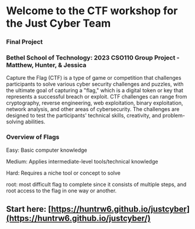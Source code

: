 
# Welcome to the CTF workshop for the Just Cyber Team

### Final Project

### Bethel School of Technology: 2023 CSO110 Group Project - Matthew, Hunter, & Jessica

Capture the Flag (CTF) is a type of game or competition that challenges participants to solve various cyber security challenges and puzzles, with the ultimate goal of capturing a "flag," which is a digital token or key that represents a successful breach or exploit.
CTF challenges can range from cryptography, reverse engineering, web exploitation, binary exploitation, network analysis, and other areas of cybersecurity. The challenges are designed to test the participants' technical skills, creativity, and problem-solving abilities.

### Overview of Flags
Easy: Basic computer knowledge

Medium: Applies intermediate-level tools/technical knowledge

Hard: Requires a niche tool or concept to solve

root: most difficult flag to complete since it consists of multiple steps, and root access to the flag in one way or another. 


## Start here: [https://huntrw6.github.io/justcyber](https://huntrw6.github.io/justcyber/)
